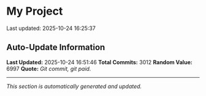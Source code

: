 # My Project


Last updated: 2025-10-24 16:25:37











































































































































































































































































































































































































































































































































































































































































































































































































































































































































































































































































































































































































































































































































































































































































































































































































































































































































































































































































































































































































































































































































































































































































































































































































































































































































































































































































































































































































































































































































































































































































































































































































































































































































































































































































































































## Auto-Update Information

**Last Updated:** 2025-10-24 16:51:46
**Total Commits:** 3012
**Random Value:** 6997
**Quote:** _Git commit, git paid._

---
_This section is automatically generated and updated._